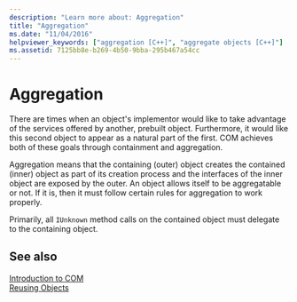 ```yaml
---
description: "Learn more about: Aggregation"
title: "Aggregation"
ms.date: "11/04/2016"
helpviewer_keywords: ["aggregation [C++]", "aggregate objects [C++]"]
ms.assetid: 7125bb8e-b269-4b50-9bba-295b467a54cc
---
```

# Aggregation

There are times when an object's implementor would like to take advantage of the services offered by another, prebuilt object. Furthermore, it would like this second object to appear as a natural part of the first. COM achieves both of these goals through containment and aggregation.

Aggregation means that the containing (outer) object creates the contained (inner) object as part of its creation process and the interfaces of the inner object are exposed by the outer. An object allows itself to be aggregatable or not. If it is, then it must follow certain rules for aggregation to work properly.

Primarily, all `IUnknown` method calls on the contained object must delegate to the containing object.

## See also

[Introduction to COM](../atl/introduction-to-com.md)<br/>
[Reusing Objects](/windows/win32/com/reusing-objects)
